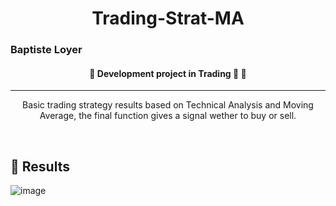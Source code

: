 <h1 align="center">Trading-Strat-MA</h1>
<h3 >Baptiste Loyer</h2>
</h3>

<h4 align="center">
	🚧 Development project in Trading 🚀   🚧
</h4>

<hr>

<p align="center">
  Basic trading strategy results based on Technical Analysis and Moving Average, the final function gives a signal wether to buy or sell.
</p>

<br>

## :rocket: Results

![image](https://user-images.githubusercontent.com/91438136/202052388-40abacee-c9e3-43d1-a05b-0d36032a51af.png)
